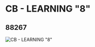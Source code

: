 # CB - LEARNING "8"
## 88267
![CB - LEARNING "8"](https://lc-www-live-s.legocdn.com/media/bricks/5/2/4566630.jpg)